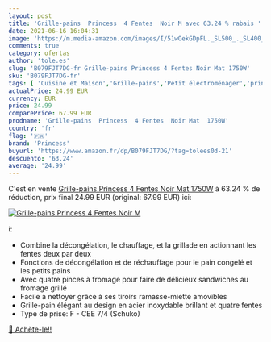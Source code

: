 ```yaml
---
layout: post
title: 'Grille-pains  Princess  4 Fentes  Noir M avec 63.24 % rabais '
date: 2021-06-16 16:04:31
image: 'https://m.media-amazon.com/images/I/51wOekGDpFL._SL500_._SL400_.jpg'
comments: true
category: ofertas
author: 'tole.es'
slug: 'B079FJT7DG-fr Grille-pains Princess 4 Fentes Noir Mat 1750W'
sku: 'B079FJT7DG-fr'
tags: [ 'Cuisine et Maison','Grille-pains','Petit électroménager','princess', ]
actualPrice: 24.99 EUR
currency: EUR
price: 24.99
comparePrice: 67.99 EUR
prodname: 'Grille-pains  Princess  4 Fentes  Noir Mat  1750W'
country: 'fr'
flag: '🇫🇷'
brand: 'Princess'
buyurl: 'https://www.amazon.fr/dp/B079FJT7DG/?tag=tolees0d-21'
descuento: '63.24'
average: '24.99'
---
```


C'est en vente [Grille-pains  Princess  4 Fentes  Noir Mat  1750W](https://www.amazon.fr/dp/B079FJT7DG/?tag=tolees0d-21)  à  63.24 % de réduction, prix final  24.99 EUR (original: 67.99 EUR) ici:

[![Grille-pains  Princess  4 Fentes  Noir M](https://m.media-amazon.com/images/I/51wOekGDpFL._SL500_._SL400_.jpg)](https://www.amazon.fr/dp/B079FJT7DG/?tag=tolees0d-21)

ℹ️:

- Combine la décongélation, le chauffage, et la grillade en actionnant les fentes deux par deux
- Fonctions de décongélation et de réchauffage pour le pain congelé et les petits pains
- Avec quatre pinces à fromage pour faire de délicieux sandwiches au fromage grillé
- Facile à nettoyer grâce à ses tiroirs ramasse-miette amovibles
- Grille-pain élégant au design en acier inoxydable brillant et quatre fentes
- Type de prise: F - CEE 7/4 (Schuko)

[🛒 Achète-le!!](https://www.amazon.fr/dp/B079FJT7DG/?tag=tolees0d-21)

